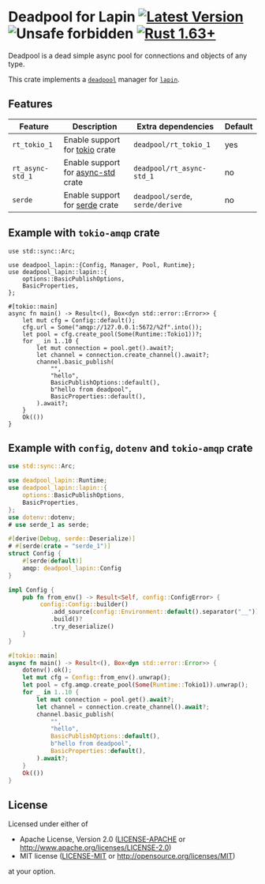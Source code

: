 # Deadpool for Lapin [![Latest Version](https://img.shields.io/crates/v/deadpool-lapin.svg)](https://crates.io/crates/deadpool-lapin) ![Unsafe forbidden](https://img.shields.io/badge/unsafe-forbidden-success.svg "Unsafe forbidden") [![Rust 1.63+](https://img.shields.io/badge/rustc-1.63+-lightgray.svg "Rust 1.63+")](https://blog.rust-lang.org/2022/08/11/Rust-1.63.0.html)

Deadpool is a dead simple async pool for connections and objects
of any type.

This crate implements a [`deadpool`](https://crates.io/crates/deadpool)
manager for [`lapin`](https://crates.io/crates/lapin).

## Features

| Feature          | Description                                                           | Extra dependencies               | Default |
| ---------------- | --------------------------------------------------------------------- | -------------------------------- | ------- |
| `rt_tokio_1`     | Enable support for [tokio](https://crates.io/crates/tokio) crate      | `deadpool/rt_tokio_1`            | yes     |
| `rt_async-std_1` | Enable support for [async-std](https://crates.io/crates/config) crate | `deadpool/rt_async-std_1`        | no      |
| `serde`          | Enable support for [serde](https://crates.io/crates/serde) crate      | `deadpool/serde`, `serde/derive` | no      |

## Example with `tokio-amqp` crate

```rust,no_run
use std::sync::Arc;

use deadpool_lapin::{Config, Manager, Pool, Runtime};
use deadpool_lapin::lapin::{
    options::BasicPublishOptions,
    BasicProperties,
};

#[tokio::main]
async fn main() -> Result<(), Box<dyn std::error::Error>> {
    let mut cfg = Config::default();
    cfg.url = Some("amqp://127.0.0.1:5672/%2f".into());
    let pool = cfg.create_pool(Some(Runtime::Tokio1))?;
    for _ in 1..10 {
        let mut connection = pool.get().await?;
        let channel = connection.create_channel().await?;
        channel.basic_publish(
            "",
            "hello",
            BasicPublishOptions::default(),
            b"hello from deadpool",
            BasicProperties::default(),
        ).await?;
    }
    Ok(())
}
```

## Example with `config`, `dotenv` and `tokio-amqp` crate

```rust
use std::sync::Arc;

use deadpool_lapin::Runtime;
use deadpool_lapin::lapin::{
    options::BasicPublishOptions,
    BasicProperties,
};
use dotenv::dotenv;
# use serde_1 as serde;

#[derive(Debug, serde::Deserialize)]
# #[serde(crate = "serde_1")]
struct Config {
    #[serde(default)]
    amqp: deadpool_lapin::Config
}

impl Config {
    pub fn from_env() -> Result<Self, config::ConfigError> {
         config::Config::builder()
            .add_source(config::Environment::default().separator("__"))
            .build()?
            .try_deserialize()
    }
}

#[tokio::main]
async fn main() -> Result<(), Box<dyn std::error::Error>> {
    dotenv().ok();
    let mut cfg = Config::from_env().unwrap();
    let pool = cfg.amqp.create_pool(Some(Runtime::Tokio1)).unwrap();
    for _ in 1..10 {
        let mut connection = pool.get().await?;
        let channel = connection.create_channel().await?;
        channel.basic_publish(
            "",
            "hello",
            BasicPublishOptions::default(),
            b"hello from deadpool",
            BasicProperties::default(),
        ).await?;
    }
    Ok(())
}
```

## License

Licensed under either of

- Apache License, Version 2.0 ([LICENSE-APACHE](LICENSE-APACHE) or <http://www.apache.org/licenses/LICENSE-2.0>)
- MIT license ([LICENSE-MIT](LICENSE-MIT) or <http://opensource.org/licenses/MIT>)

at your option.
